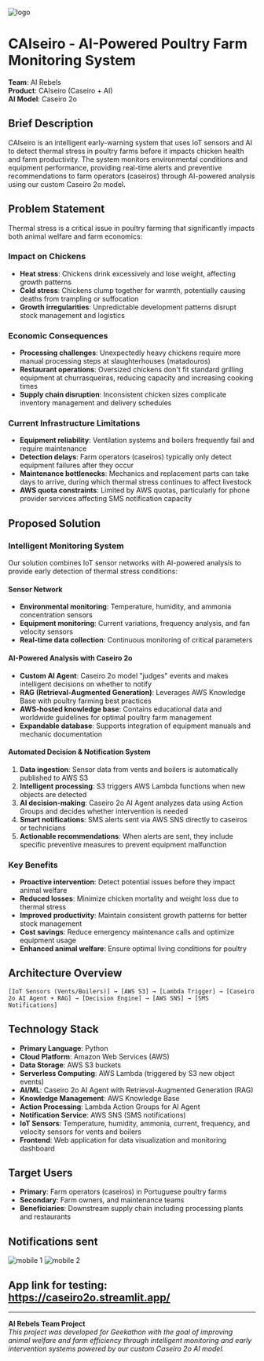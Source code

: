![logo](image.png)

# CAIseiro - AI-Powered Poultry Farm Monitoring System

**Team**: AI Rebels  
**Product**: CAIseiro (Caseiro + AI)  
**AI Model**: Caseiro 2o

## Brief Description

CAIseiro is an intelligent early-warning system that uses IoT sensors and AI to detect thermal stress in poultry farms before it impacts chicken health and farm productivity. The system monitors environmental conditions and equipment performance, providing real-time alerts and preventive recommendations to farm operators (caseiros) through AI-powered analysis using our custom Caseiro 2o model.

## Problem Statement

Thermal stress is a critical issue in poultry farming that significantly impacts both animal welfare and farm economics:

### Impact on Chickens
- **Heat stress**: Chickens drink excessively and lose weight, affecting growth patterns
- **Cold stress**: Chickens clump together for warmth, potentially causing deaths from trampling or suffocation
- **Growth irregularities**: Unpredictable development patterns disrupt stock management and logistics

### Economic Consequences
- **Processing challenges**: Unexpectedly heavy chickens require more manual processing steps at slaughterhouses (matadouros)
- **Restaurant operations**: Oversized chickens don't fit standard grilling equipment at churrasqueiras, reducing capacity and increasing cooking times
- **Supply chain disruption**: Inconsistent chicken sizes complicate inventory management and delivery schedules

### Current Infrastructure Limitations
- **Equipment reliability**: Ventilation systems and boilers frequently fail and require maintenance
- **Detection delays**: Farm operators (caseiros) typically only detect equipment failures after they occur
- **Maintenance bottlenecks**: Mechanics and replacement parts can take days to arrive, during which thermal stress continues to affect livestock
- **AWS quota constraints**: Limited by AWS quotas, particularly for phone provider services affecting SMS notification capacity

## Proposed Solution

### Intelligent Monitoring System
Our solution combines IoT sensor networks with AI-powered analysis to provide early detection of thermal stress conditions:

#### Sensor Network
- **Environmental monitoring**: Temperature, humidity, and ammonia concentration sensors
- **Equipment monitoring**: Current variations, frequency analysis, and fan velocity sensors
- **Real-time data collection**: Continuous monitoring of critical parameters

#### AI-Powered Analysis with Caseiro 2o
- **Custom AI Agent**: Caseiro 2o model "judges" events and makes intelligent decisions on whether to notify
- **RAG (Retrieval-Augmented Generation)**: Leverages AWS Knowledge Base with poultry farming best practices
- **AWS-hosted knowledge base**: Contains educational data and worldwide guidelines for optimal poultry farm management
- **Expandable database**: Supports integration of equipment manuals and mechanic documentation

#### Automated Decision & Notification System
1. **Data ingestion**: Sensor data from vents and boilers is automatically published to AWS S3
2. **Intelligent processing**: S3 triggers AWS Lambda functions when new objects are detected
3. **AI decision-making**: Caseiro 2o AI Agent analyzes data using Action Groups and decides whether intervention is needed
4. **Smart notifications**: SMS alerts sent via AWS SNS directly to caseiros or technicians
5. **Actionable recommendations**: When alerts are sent, they include specific preventive measures to prevent equipment malfunction

### Key Benefits
- **Proactive intervention**: Detect potential issues before they impact animal welfare
- **Reduced losses**: Minimize chicken mortality and weight loss due to thermal stress
- **Improved productivity**: Maintain consistent growth patterns for better stock management
- **Cost savings**: Reduce emergency maintenance calls and optimize equipment usage
- **Enhanced animal welfare**: Ensure optimal living conditions for poultry

## Architecture Overview

```
[IoT Sensors (Vents/Boilers)] → [AWS S3] → [Lambda Trigger] → [Caseiro 2o AI Agent + RAG] → [Decision Engine] → [AWS SNS] → [SMS Notifications]
```

## Technology Stack
- **Primary Language**: Python
- **Cloud Platform**: Amazon Web Services (AWS)
- **Data Storage**: AWS S3 buckets
- **Serverless Computing**: AWS Lambda (triggered by S3 new object events)
- **AI/ML**: Caseiro 2o AI Agent with Retrieval-Augmented Generation (RAG)
- **Knowledge Management**: AWS Knowledge Base
- **Action Processing**: Lambda Action Groups for AI Agent
- **Notification Service**: AWS SNS (SMS notifications)
- **IoT Sensors**: Temperature, humidity, ammonia, current, frequency, and velocity sensors for vents and boilers
- **Frontend**: Web application for data visualization and monitoring dashboard

## Target Users
- **Primary**: Farm operators (caseiros) in Portuguese poultry farms
- **Secondary**: Farm owners, and maintenance teams
- **Beneficiaries**: Downstream supply chain including processing plants and restaurants

## Notifications sent
![mobile 1](mobile1.jpg)
![mobile 2](mobile2.jpg)

## App link for testing: https://caseiro2o.streamlit.app/
---

**AI Rebels Team Project**  
*This project was developed for Geekathon with the goal of improving animal welfare and farm efficiency through intelligent monitoring and early intervention systems powered by our custom Caseiro 2o AI model.*
